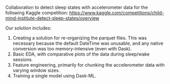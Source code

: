 Collaboration to detect sleep states with accelerometer data for the following Kaggle competition:
https://www.kaggle.com/competitions/child-mind-institute-detect-sleep-states/overview

Our solution includes:
1. Creating a solution for re-organizing the parquet files. This was necessary because the default DateTime was unusable, and any native conversion was too memory-intensive (even with Dask).
2. Basic EDA, with comparative plots of the data during sleep/wake sessions.
3. Feature engineering, primarily for chunking the accelerometer data with varying window sizes.
4. Training a single model using Dask-ML.
